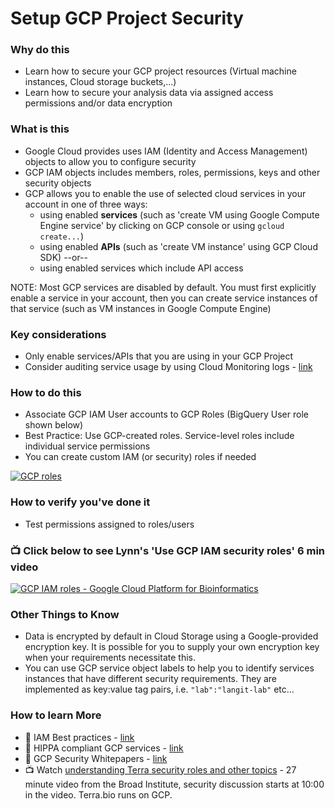 # Setup GCP Project Security

### Why do this
 - Learn how to secure your GCP project resources (Virtual machine instances, Cloud storage buckets,...)
 - Learn how to secure your analysis data via assigned access permissions and/or data encryption
 
### What is this
 - Google Cloud provides uses IAM (Identity and Access Management) objects to allow you to configure security
 - GCP IAM objects includes members, roles, permissions, keys and other security objects
 - GCP allows you to enable the use of selected cloud services in your account in one of three ways:
    - using enabled **services** (such as 'create VM using Google Compute Engine service' by clicking on GCP 
    console or using `gcloud create...`)
    - using enabled **APIs** (such as 'create VM instance' using GCP Cloud SDK) --or--
    - using enabled services which include API access

NOTE: Most GCP services are disabled by default.  You must first explicitly enable a service in your account, then you can create service instances of that service (such as VM instances in Google Compute Engine)

### Key considerations
 - Only enable services/APIs that you are using in your GCP Project
 - Consider auditing service usage by using Cloud Monitoring logs - [link](https://cloud.google.com/solutions/exporting-stackdriver-logging-for-security-and-access-analytics)

### How to do this
 - Associate GCP IAM User accounts to GCP Roles (BigQuery User role shown below)
 - Best Practice: Use GCP-created roles.  Service-level roles include individual service permissions
 - You can create custom IAM (or security) roles if needed

 [![GCP roles](/images/roles.png)]()

### How to verify you've done it
 - Test permissions assigned to roles/users

### 📺 Click below to see Lynn's 'Use GCP IAM security roles' 6 min video
[![GCP IAM roles - Google Cloud Platform for Bioinformatics](http://img.youtube.com/vi/4oSA9bdwlPs/0.jpg)](http://www.youtube.com/watch?v=4oSA9bdwlPs "GCP IAM roles - Google Cloud Platform for Bioinformatics")

### Other Things to Know
 - Data is encrypted by default in Cloud Storage using a Google-provided encryption key.  It is possible for you to supply your own encryption key when your requirements necessitate this.
 - You can use GCP service object labels to help you to identify services instances that have different security requirements.  They are implemented as key:value tag pairs, i.e. `"lab":"langit-lab"` etc...

### How to learn More
 - 📘 IAM Best practices - [link](https://cloud.google.com/iam/docs/using-iam-securely)
 - 📘 HIPPA compliant GCP services - [link](https://cloud.google.com/security/compliance/hipaa/)
 - 📘 GCP Security Whitepapers - [link](https://services.google.com/fh/files/misc/security_whitepapers_march2018.pdf)
  - 📺 Watch [understanding Terra security roles and other topics](https://www.youtube.com/watch?v=SRVrzXHkZKU) - 27 minute video from the Broad Institute, security discussion starts at 10:00 in the video. Terra.bio runs on GCP.